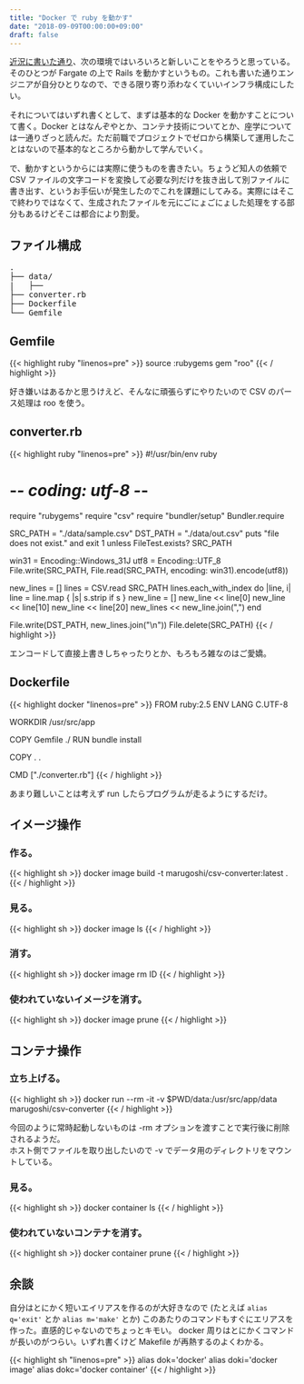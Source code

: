 ```yaml
---
title: "Docker で ruby を動かす"
date: "2018-09-09T00:00:00+09:00"
draft: false
---
```

[近況に書いた通り](http://t.makototokuyama.com/posts/2018-08-13-current-situation/)、次の環境ではいろいろと新しいことをやろうと思っている。そのひとつが Fargate の上で Rails を動かすというもの。これも書いた通りエンジニアが自分ひとりなので、できる限り寄り添わなくていいインフラ構成にしたい。

それについてはいずれ書くとして、まずは基本的な Docker を動かすことについて書く。Docker とはなんぞやとか、コンテナ技術についてとか、座学については一通りざっと読んだ。ただ前職でプロジェクトでゼロから構築して運用したことはないので基本的なところから動かして学んでいく。

で、動かすというからには実際に使うものを書きたい。ちょうど知人の依頼で CSV ファイルの文字コードを変換して必要な列だけを抜き出して別ファイルに書き出す、というお手伝いが発生したのでこれを課題にしてみる。実際にはそこで終わりではなくて、生成されたファイルを元にごにょごにょした処理をする部分もあるけどそこは都合により割愛。

## ファイル構成

<pre>
.
├── data/
|   ├──
├── converter.rb
├── Dockerfile
└── Gemfile
</pre>

## Gemfile

{{< highlight ruby "linenos=pre" >}}
source :rubygems
gem "roo"
{{< / highlight >}}

好き嫌いはあるかと思うけえど、そんなに頑張らずにやりたいので CSV のパース処理は roo を使う。

## converter.rb

{{< highlight ruby "linenos=pre" >}}
#!/usr/bin/env ruby
# -*- coding: utf-8 -*-

require "rubygems"
require "csv"
require "bundler/setup"
Bundler.require

SRC_PATH = "./data/sample.csv"
DST_PATH = "./data/out.csv"
puts "file does not exist." and exit 1 unless FileTest.exists? SRC_PATH

win31 = Encoding::Windows_31J
utf8 = Encoding::UTF_8
File.write(SRC_PATH, File.read(SRC_PATH, encoding: win31).encode(utf8))

new_lines = []
lines = CSV.read SRC_PATH
lines.each_with_index do |line, i|
  line = line.map { |s| s.strip if s }
  new_line = []
  new_line << line[0]
  new_line << line[10]
  new_line << line[20]
  new_lines << new_line.join(",")
end

File.write(DST_PATH, new_lines.join("\n"))
File.delete(SRC_PATH)
{{< / highlight >}}

エンコードして直接上書きしちゃったりとか、もろもろ雑なのはご愛嬌。


## Dockerfile

{{< highlight docker "linenos=pre" >}}
FROM ruby:2.5
ENV LANG C.UTF-8

WORKDIR /usr/src/app

COPY Gemfile ./
RUN bundle install

COPY . .

CMD  ["./converter.rb"]
{{< / highlight >}}

あまり難しいことは考えず run したらプログラムが走るようにするだけ。


## イメージ操作

### 作る。

{{< highlight sh >}}
docker image build -t marugoshi/csv-converter:latest .
{{< / highlight >}}

### 見る。

{{< highlight sh >}}
docker image ls
{{< / highlight >}}

### 消す。

{{< highlight sh >}}
docker image rm ID
{{< / highlight >}}

### 使われていないイメージを消す。

{{< highlight sh >}}
docker image prune
{{< / highlight >}}

## コンテナ操作

### 立ち上げる。

{{< highlight sh >}}
docker run --rm -it -v $PWD/data:/usr/src/app/data marugoshi/csv-converter
{{< / highlight >}}

今回のように常時起動しないものは -rm オプションを渡すことで実行後に削除されるようだ。  
ホスト側でファイルを取り出したいので -v でデータ用のディレクトリをマウントしている。

### 見る。
{{< highlight sh >}}
docker container ls
{{< / highlight >}}

### 使われていないコンテナを消す。
{{< highlight sh >}}
docker container prune
{{< / highlight >}}

## 余談

自分はとにかく短いエイリアスを作るのが大好きなので (たとえば `alias q='exit'` とか `alias m='make'` とか) このあたりのコマンドもすぐにエリアスを作った。直感的じゃないのでちょっとキモい。 docker 周りはとにかくコマンドが長いのがつらい。いずれ書くけど Makefile が再熱するのよくわかる。

{{< highlight sh "linenos=pre" >}}
alias dok='docker'
alias doki='docker image'
alias dokc='docker container'
{{< / highlight >}}
